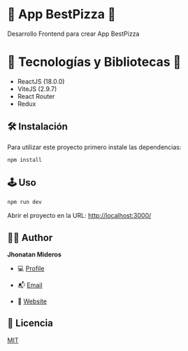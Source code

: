 # 🚀 App BestPizza 🚀

Desarrollo Frontend para crear App BestPizza

# 🚀 Tecnologías y Bibliotecas 🚀

- ReactJS (18.0.0)
- ViteJS (2.9.7)
- React Router
- Redux

## 🛠️ Instalación

Para utilizar este proyecto primero instale las dependencias:

```bash
npm install
```

## 🕹 Uso

```bash
npm run dev
```

Abrir el proyecto en la URL: [http://localhost:3000/](http://localhost:3000/ 'Link')

## 🧑🏻 Author

**Jhonatan Mideros**

- 💻 [Profile](https://github.com/jonmid 'Jhonatan Mideros')

- 📬 [Email](mailto:jonmid.mideros@gmail.com?subject=Hi%20from%20Project%20GitHub 'Hi!')

- 📌 [Website](https://portafolio-jonmid.vercel.app/ 'Welcome')

## 📝 Licencia

[MIT](https://choosealicense.com/licenses/mit/)
